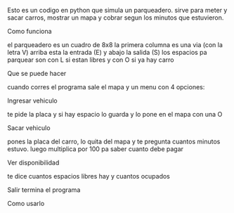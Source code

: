Esto es un codigo en python que simula un parqueadero. sirve para meter y sacar carros, mostrar un mapa y cobrar segun los minutos que estuvieron.

Como funciona

el parqueadero es un cuadro de 8x8
la primera columna es una via (con la letra V)
arriba esta la entrada (E) y abajo la salida (S)
los espacios pa parquear son con L si estan libres y con O si ya hay carro

Que se puede hacer

cuando corres el programa sale el mapa y un menu con 4 opciones:

Ingresar vehiculo

te pide la placa y si hay espacio lo guarda y lo pone en el mapa con una O

Sacar vehiculo

pones la placa del carro, lo quita del mapa y te pregunta cuantos minutos estuvo. luego multiplica por 100 pa saber cuanto debe pagar

Ver disponibilidad

te dice cuantos espacios libres hay y cuantos ocupados

Salir
termina el programa

Como usarlo
